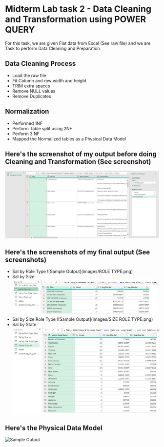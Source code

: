 # Midterm Lab task 2 - Data Cleaning and Transformation using POWER QUERY
For this task, we are given Flat data from Excel (See raw file) and we are Task to perform Data Cleaning and Preparation 
## Data Cleaning Process
- Load the raw file
- Fit Column and row width and height
- TRIM extra spaces
- Remove NULL values
- Remove Duplicates
## Normalization
- Performed 1NF
- Perform Table split using 2NF
- Perform 3 NF
- Mapped the Normalized tables as a Physical Data Model
## Here's the screenshot of my output before doing Cleaning and Transformation (See screenshot)
![Sample Output](images/Before.png)
## Here's the screenshots of my final output (See screenshots)
- Sal by Role Type
![Sample Output](images/ROLE TYPE.png)
- Sal by Size
![Sample Output](images/SIZE.png)
- Sal by Size Role Type
![Sample Output](images/SIZE ROLE TYPE.png)
- Sal by State
![Sample Output](images/STATE.png)
## Here's the Physical Data Model
![Sample Output](images/Normalization.png)

